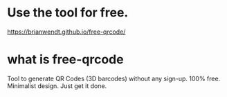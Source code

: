 # Use the tool for free.
https://brianwendt.github.io/free-qrcode/

# what is free-qrcode
Tool to generate QR Codes (3D barcodes) without any sign-up. 100% free. Minimalist design. Just get it done.